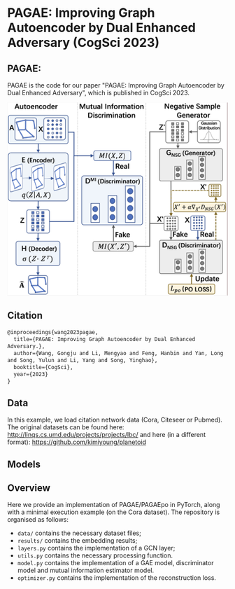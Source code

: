 # PAGAE: Improving Graph Autoencoder by Dual Enhanced Adversary (CogSci 2023)

## PAGAE:

PAGAE is the code for our paper "PAGAE: Improving Graph Autoencoder by Dual Enhanced Adversary", which is published in CogSci 2023. 

![model](./img/model.jpg)

## Citation
```
@inproceedings{wang2023pagae,
  title={PAGAE: Improving Graph Autoencoder by Dual Enhanced Adversary.},
  author={Wang, Gongju and Li, Mengyao and Feng, Hanbin and Yan, Long and Song, Yulun and Li, Yang and Song, Yinghao},
  booktitle={CogSci},
  year={2023}
}
```

## Data

In this example, we load citation network data (Cora, Citeseer or Pubmed). The original datasets can be found here: http://linqs.cs.umd.edu/projects/projects/lbc/ and here (in a different format): https://github.com/kimiyoung/planetoid

## Models

## Overview
Here we provide an implementation of PAGAE/PAGAEpo in PyTorch, along with a minimal execution example (on the Cora dataset). The repository is organised as follows:
- `data/` contains the necessary dataset files;
- `results/` contains the embedding results;
- `layers.py` contains the implementation of a GCN layer;
- `utils.py` contains the necessary processing function.
- `model.py` contains the implementation of a GAE model, discriminator model and mutual information estimator model.
- `optimizer.py` contains the implementation of the reconstruction loss.


